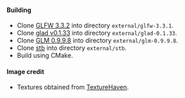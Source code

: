 #### Building
*   Clone [GLFW 3.3.2](https://github.com/glfw/glfw/releases/tag/3.3.2) into directory `external/glfw-3.3.1`.
*   Clone [glad v0.1.33](https://github.com/Dav1dde/glad/releases/tag/v0.1.33) into directory `external/glad-0.1.33`.
*   Clone [GLM 0.9.9.8](https://github.com/g-truc/glm/releases/tag/0.9.9.8) into directory `external/glm-0.9.9.8`.
*   Clone [stb](https://github.com/nothings/stb) into directory `external/stb`.
*   Build using CMake.
 
#### Image credit
* Textures obtained from [TextureHaven](https://texturehaven.com/).